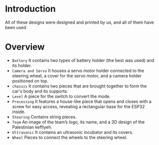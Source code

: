 # Introduction #
All of these designs were designed and printed by us, and all of them have been used


# Overview #
+ `Battary` It contains two types of battery holder (the best was used) and its holder.
+ `Camera and Servo` It houses a servo motor holder connected to the steering wheel, a cover for the servo motor, and a camera holder positioned on top.
+ `chassis` It contains two pieces that are brought together to form the car's body and its supports.
+ `Level` A piece for the switch to convert the mode.
+ `Processing` It features a house-like piece that opens and closes with a screw for easy access, revealing a rectangular base for the ESP32 inside.
+ `Stearing` Contains string pieces.
+ `Team` An image of the team’s logo, its name, and a 3D design of the Palestinian keffiyeh.
+ `Ultrasonic` It contains an ultrasonic incubator and its covers.
+ `Wheel` Pieces to connect the wheels to the steering wheel.
